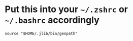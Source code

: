 # Put this into your `~/.zshrc` or `~/.bashrc` accordingly
```
source "$HOME/.jlib/bin/genpath"
```
